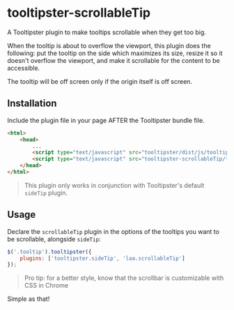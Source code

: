 # tooltipster-scrollableTip
A Tooltipster plugin to make tooltips scrollable when they get too big.

When the tooltip is about to overflow the viewport, this plugin does the following: put the tooltip on the side which maximizes its size, resize it so it doesn't overflow the viewport, and make it scrollable for the content to be accessible.

The tooltip will be off screen only if the origin itself is off screen.

Installation
------------

Include the plugin file in your page AFTER the Tooltipster bundle file.

```html
<html>
    <head>
        ...
        <script type="text/javascript" src="tooltipster/dist/js/tooltipster.bundle.min.js"></script>
        <script type="text/javascript" src="tooltipster-scrollableTip/tooltipster-scrollableTip.min.js"></script>
    </head>
</html>
```

> This plugin only works in conjunction with Tooltipster's default `sideTip` plugin.

Usage
-----

Declare the `scrollableTip` plugin in the options of the tooltips you want to be scrollable, alongside `sideTip`:

```javascript
$('.tooltip').tooltipster({
    plugins: ['tooltipster.sideTip', 'laa.scrollableTip']
});
```

> Pro tip: for a better style, know that the scrollbar is customizable with CSS in Chrome

Simple as that!